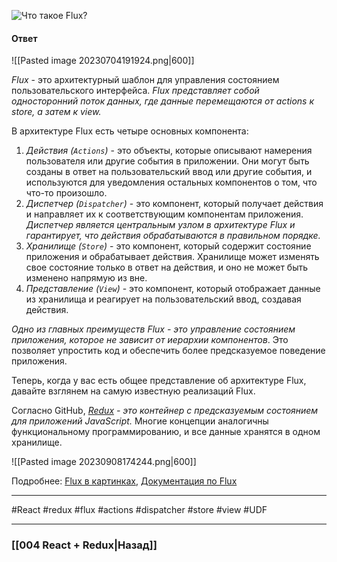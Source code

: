 ![Что такое Flux?](https://youtu.be/RpcB5jnJvcI?t=792)

#### Ответ

![[Pasted image 20230704191924.png|600]]

*Flux* - это архитектурный шаблон для управления состоянием пользовательского интерфейса. 
*Flux представляет собой односторонний поток данных, где данные перемещаются от actions к store, а затем к view.*

В архитектуре Flux есть четыре основных компонента:
1. *Действия (`Actions`)* - это объекты, которые описывают намерения пользователя или другие события в приложении. Они могут быть созданы в ответ на пользовательский ввод или другие события, и используются для уведомления остальных компонентов о том, что что-то произошло.
2. *Диспетчер (`Dispatcher`)* - это компонент, который получает действия и направляет их к соответствующим компонентам приложения. *Диспетчер является центральным узлом в архитектуре Flux и гарантирует, что действия обрабатываются в правильном порядке.*
3. *Хранилище (`Store`)* - это компонент, который содержит состояние приложения и обрабатывает действия. Хранилище может изменять свое состояние только в ответ на действия, и оно не может быть изменено напрямую из вне.
4. *Представление (`View`)* - это компонент, который отображает данные из хранилища и реагирует на пользовательский ввод, создавая действия.

*Одно из главных преимуществ Flux - это управление состоянием приложения, которое не зависит от иерархии компонентов*. Это позволяет упростить код и обеспечить более предсказуемое поведение приложения.

Теперь, когда у вас есть общее представление об архитектуре Flux, давайте взглянем на самую известную реализаций Flux.

Согласно GitHub, *[Redux](http://redux.js.org/) - это контейнер с предсказуемым состоянием для приложений JavaScript.* Многие концепции аналогичны функциональному программированию, и все данные хранятся в одном хранилище.

![[Pasted image 20230908174244.png|600]]

Подробнее: [Flux в картинках](https://habr.com/ru/companies/hexlet/articles/268249/), [Документация по Flux](https://facebook.github.io/flux/)

____
#React #redux #flux #actions #dispatcher #store #view #UDF 

____

### [[004 React + Redux|Назад]]